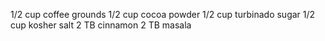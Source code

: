 1/2 cup coffee grounds
1/2 cup cocoa powder
1/2 cup turbinado sugar
1/2 cup kosher salt
2 TB cinnamon
2 TB masala
